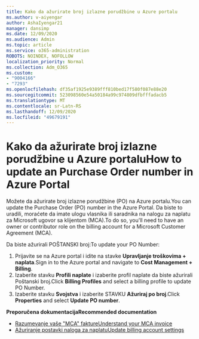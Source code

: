 ```yaml
---
title: Kako da ažurirate broj izlazne porudžbine u Azure portalu
ms.author: v-aiyengar
author: AshaIyengar21
manager: dansimp
ms.date: 12/09/2020
ms.audience: Admin
ms.topic: article
ms.service: o365-administration
ROBOTS: NOINDEX, NOFOLLOW
localization_priority: Normal
ms.collection: Adm_O365
ms.custom:
- "9004166"
- "7293"
ms.openlocfilehash: df35af1925e9389fff810bed17f580f087e88e20
ms.sourcegitcommit: 523098560e54a50184a99c974809dfbfffadacb5
ms.translationtype: MT
ms.contentlocale: sr-Latn-RS
ms.lasthandoff: 12/09/2020
ms.locfileid: "49679191"
---
```

# <a name="how-to-update-an-purchase-order-number-in-azure-portal"></a><span data-ttu-id="0e62a-102">Kako da ažurirate broj izlazne porudžbine u Azure portalu</span><span class="sxs-lookup"><span data-stu-id="0e62a-102">How to update an Purchase Order number in Azure Portal</span></span>

<span data-ttu-id="0e62a-103">Možete da ažurirate broj izlazne porudžbine (PO) na Azure portalu.</span><span class="sxs-lookup"><span data-stu-id="0e62a-103">You can update the Purchase Order (PO) number in the Azure Portal.</span></span> <span data-ttu-id="0e62a-104">Da biste to uradili, moraćete da imate ulogu vlasnika ili saradnika na nalogu za naplatu za Microsoft ugovor sa klijentom (MCA).</span><span class="sxs-lookup"><span data-stu-id="0e62a-104">To do so, you'll need to have an owner or contributor role on the billing account for a Microsoft Customer Agreement (MCA).</span></span> 

<span data-ttu-id="0e62a-105">Da biste ažurirali POŠTANSKI broj:</span><span class="sxs-lookup"><span data-stu-id="0e62a-105">To update your PO Number:</span></span>
1. <span data-ttu-id="0e62a-106">Prijavite se na Azure portal i idite na stavke **Upravljanje troškovima + naplata**.</span><span class="sxs-lookup"><span data-stu-id="0e62a-106">Sign in to the Azure portal and navigate to **Cost Management + Billing**.</span></span>
1. <span data-ttu-id="0e62a-107">Izaberite stavku **Profili naplate** i izaberite profil naplate da biste ažurirali Poštanski broj.</span><span class="sxs-lookup"><span data-stu-id="0e62a-107">Click **Billing Profiles** and select a billing profile to update PO Number.</span></span>
1. <span data-ttu-id="0e62a-108">Izaberite stavku **Svojstva** i izaberite STAVKU **Ažuriraj po broj**.</span><span class="sxs-lookup"><span data-stu-id="0e62a-108">Click **Properties** and select **Update PO number**.</span></span> 

<span data-ttu-id="0e62a-109">**Preporučena dokumentacija**</span><span class="sxs-lookup"><span data-stu-id="0e62a-109">**Recommended documentation**</span></span>

- [<span data-ttu-id="0e62a-110">Razumevanje vaše "MCA" fakture</span><span class="sxs-lookup"><span data-stu-id="0e62a-110">Understand your MCA invoice</span></span>](https://docs.microsoft.com/azure/cost-management-billing/understand/mca-understand-your-invoice)
- [<span data-ttu-id="0e62a-111">Ažuriranje postavki naloga za naplatu</span><span class="sxs-lookup"><span data-stu-id="0e62a-111">Update billing account settings</span></span>](https://docs.microsoft.com/microsoft-store/update-microsoft-store-for-business-account-settings)  
